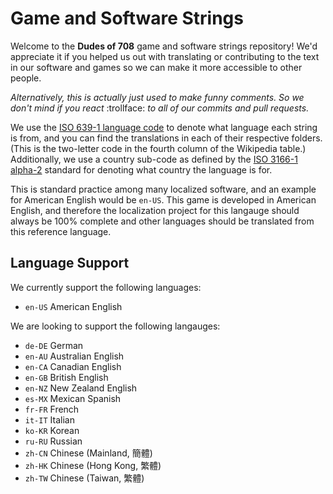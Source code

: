 # Game and Software Strings

Welcome to the **Dudes of 708** game and software strings repository! We'd appreciate it if you helped us out with translating or contributing to the text in our software and games so we can make it more accessible to other people.

*Alternatively, this is actually just used to make funny comments. So we don't mind if you react* :trollface: *to all of our commits and pull requests.*

We use the [ISO 639-1 language code](https://en.wikipedia.org/wiki/List_of_ISO_639-1_codes) to denote what language each string is from, and you can find the translations in each of their respective folders. (This is the two-letter code in the fourth column of the Wikipedia table.) Additionally, we use a country sub-code as defined by the [ISO 3166-1 alpha-2](https://en.wikipedia.org/wiki/ISO_3166-1_alpha-2) standard for denoting what country the language is for.

This is standard practice among many localized software, and an example for American English would be `en-US`. This game is developed in American English, and therefore the localization project for this langauge should always be 100% complete and other languages should be translated from this reference language.

## Language Support

We currently support the following languages:

* `en-US` American English

We are looking to support the following langauges:

* `de-DE` German
* `en-AU` Australian English
* `en-CA` Canadian English
* `en-GB` British English
* `en-NZ` New Zealand English
* `es-MX` Mexican Spanish
* `fr-FR` French
* `it-IT` Italian
* `ko-KR` Korean
* `ru-RU` Russian
* `zh-CN` Chinese (Mainland, 簡體)
* `zh-HK` Chinese (Hong Kong, 繁體)
* `zh-TW` Chinese (Taiwan, 繁體)

